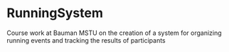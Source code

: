 # RunningSystem
Course work at Bauman MSTU on the creation of a system for organizing running events and tracking the results of participants
